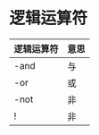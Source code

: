
# 逻辑运算符

| 逻辑运算符 | 意思 |
| --------- | ---- |
| -and      | 与   |
| -or       | 或   |
| -not      | 非   |
| !         | 非   |
